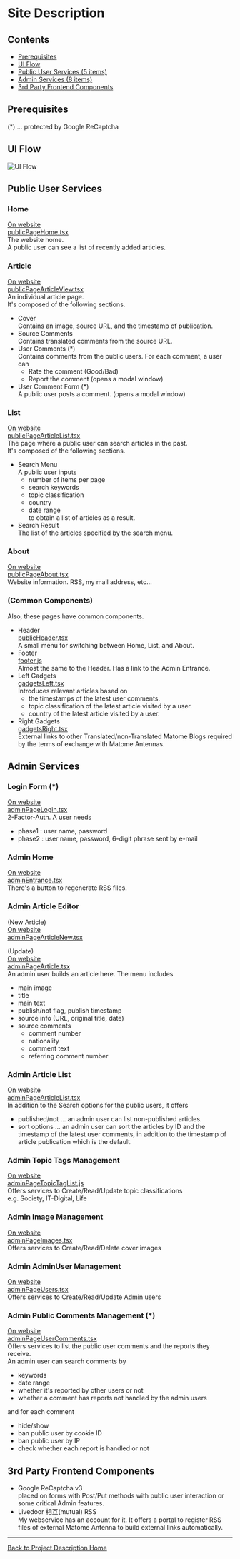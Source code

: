 # Site Description

## Contents

- [Prerequisites](./website.md/#Prerequisites)
- [UI Flow](./website.md/#UI-Flow)
- [Public User Services (5 items)](./website.md/#Public-User-Services)
- [Admin Services (8 items)](./website.md/#Admin-Services)
- [3rd Party Frontend Components](./website.md/#3rd-Party-Frontend-Components)


## Prerequisites

(*) ... protected by Google ReCaptcha

## UI Flow

![UI Flow](./blog_engine_UI_Flow.jpg)

## Public User Services
### Home
[On website](https://at-archives.com/)  
[publicPageHome.tsx](/src/main/js/public/publicPageHome.tsx)  
The website home.  
A public user can see a list of recently added articles.

### Article
[On website](https://at-archives.com/articles/35)  
[publicPageArticleView.tsx](/src/main/js/public/publicPageArticleView.tsx)  
An individual article page.  
It's composed of the following sections.
- Cover  
  Contains an image, source URL, and the timestamp of publication.
- Source Comments  
  Contains translated comments from the source URL.
- User Comments (*)  
  Contains comments from the public users. For each comment, a user can
    - Rate the comment (Good/Bad)
    - Report the comment (opens a modal window)
- User Comment Form (*)  
  A public user posts a comment.  (opens a modal window)

### List
[On website](https://at-archives.com/articles)  
[publicPageArticleList.tsx](/src/main/js/public/publicPageArticleList.tsx)  
The page where a public user can search articles in the past.  
It's composed of the following sections.
- Search Menu  
  A public user inputs
    - number of items per page
    - search keywords
    - topic classification
    - country
    - date range  
      to obtain a list of articles as a result.
- Search Result  
  The list of the articles specified by the search menu.

### About
[On website](https://at-archives.com/about)  
[publicPageAbout.tsx](/src/main/js/public/publicPageAbout.tsx)  
Website information. RSS, my mail address, etc...

### (Common Components)
Also, these pages have common components.
- Header  
  [publicHeader.tsx](/src/main/js/public/fragment/publicHeader.tsx)  
  A small menu for switching between Home, List, and About.
- Footer  
  [footer.js](/Users/devel/Documents/home/git/blog-proj/src/main/js/footer.js)  
  Almost the same to the Header. Has a link to the Admin Entrance.
- Left Gadgets  
  [gadgetsLeft.tsx](/src/main/js/public/fragment/gadget/gadgetsLeft.tsx)  
  Introduces relevant articles based on
    - the timestamps of the latest user comments.
    - topic classification of the latest article visited by a user.
    - country of the latest article visited by a user.
- Right Gadgets  
  [gadgetsRight.tsx](/src/main/js/public/fragment/gadget/gadgetsRight.tsx)  
  External links to other Translated/non-Translated Matome Blogs required by the terms of exchange with Matome Antennas.

## Admin Services

### Login Form (*)
[On website](https://at-archives.com/admin/login)  
[adminPageLogin.tsx](/src/main/js/admin/adminPageLogin.tsx)  
2-Factor-Auth. A user needs
- phase1 : user name, password
- phase2 : user name, password, 6-digit phrase sent by e-mail

### Admin Home
[On website](https://at-archives.com/admin)  
[adminEntrance.tsx](/src/main/js/admin/adminEntrance.tsx)  
There's a button to regenerate RSS files.

### Admin Article Editor
(New Article)  
[On website](https://at-archives.com/admin/articles/new)  
[adminPageArticleNew.tsx](/src/main/js/admin/adminPageArticleNew.tsx)  

(Update)  
[On website](https://at-archives.com/admin/articles/35)  
[adminPageArticle.tsx](/src/main/js/admin/adminPageArticle.tsx)  
An admin user builds an article here. The menu includes
- main image
- title
- main text
- publish/not flag, publish timestamp
- source info (URL, original title, date)
- source comments
    - comment number
    - nationality
    - comment text
    - referring comment number

### Admin Article List
[On website](https://at-archives.com/admin/articles)    
[adminPageArticleList.tsx](/src/main/js/admin/adminPageArticleList.tsx)  
In addition to the Search options for the public users, it offers
- published/not ... an admin user can list non-published articles.
- sort options ... an admin user can sort the articles by ID and the timestamp of the latest user comments, in addition to the timestamp of article publication which is the default.

### Admin Topic Tags Management
[On website](https://at-archives.com/admin/topictags)    
[adminPageTopicTagList.js](/src/main/js/admin/adminPageTopicTagList.js)  
Offers services to Create/Read/Update topic classifications  
e.g. Society, IT-Digital, Life

### Admin Image Management
[On website](https://at-archives.com/admin/images)    
[adminPageImages.tsx](/src/main/js/admin/adminPageImages.tsx)  
Offers services to Create/Read/Delete cover images

### Admin AdminUser Management
[On website](https://at-archives.com/admin/users)  
[adminPageUsers.tsx](/src/main/js/admin/adminPageUsers.tsx)  
Offers services to Create/Read/Update Admin users

### Admin Public Comments Management (*)
[On website](https://at-archives.com/admin/usercomments)  
[adminPageUserComments.tsx](/src/main/js/admin/adminPageUserComments.tsx)  
Offers services to list the public user comments and the reports they receive.  
An admin user can search comments by
- keywords
- date range
- whether it's reported by other users or not
- whether a comment has reports not handled by the admin users

and for each comment
- hide/show
- ban public user by cookie ID
- ban public user by IP
- check whether each report is handled or not


## 3rd Party Frontend Components
- Google ReCaptcha v3  
  placed on forms with Post/Put methods with public user interaction or some critical Admin features.
- Livedoor 相互(mutual) RSS   
  My webservice has an account for it. It offers a portal to register RSS files of external Matome Antenna to build external links automatically.  

----

[Back to Project Description Home](./home.md)
